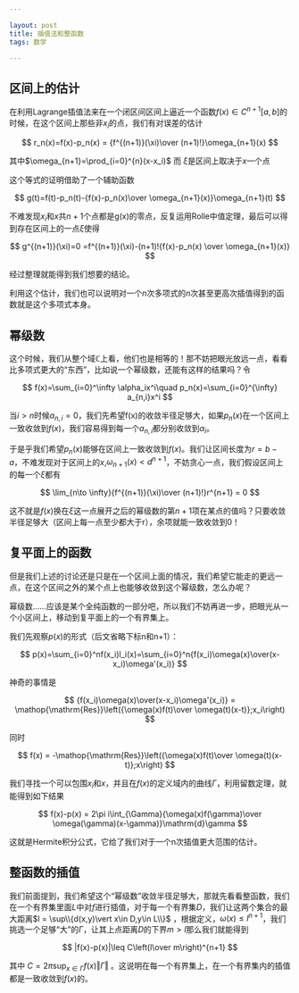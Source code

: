 ```yaml
---

layout: post
title: 插值法和整函数
tags: 数学

---
```


## 区间上的估计

在利用Lagrange插值法来在一个闭区间区间上逼近一个函数$f(x)\in C^{n+1}[a,b]$的时候，在这个区间上那些非$x_i$的点，我们有对误差的估计

$$
r_n(x)=f(x)-p_n(x) = {f^{(n+1)}(\xi)\over (n+1)!}\omega_{n+1}(x)
$$

<!--more-->

其中$\omega_{n+1}=\prod_{i=0}^{n}(x-x_i)$ 而 $\xi$是区间上取决于$x$一个点

这个等式的证明借助了一个辅助函数

$$
g(t)=f(t)-p_n(t)-{f(x)-p_n(x)\over \omega_{n+1}(x)}\omega_{n+1}(t)
$$

不难发现$x_i$和$x$共$n+1$个点都是g(x)的零点，反复运用Rolle中值定理，最后可以得到存在区间上的一点$\xi$使得

$$
g^{(n+1)}(\xi)=0 =f^{(n+1)}(\xi)-(n+1)!{f(x)-p_n(x) \over \omega_{n+1}(x)}
$$

经过整理就能得到我们想要的结论。

利用这个估计，我们也可以说明对一个$n$次多项式的$n$次甚至更高次插值得到的函数就是这个多项式本身。

## 幂级数

这个时候，我们从整个域$\mathbb{C}$上看，他们也是相等的！那不妨把眼光放远一点，看看比多项式更大的“东西”，比如说一个幂级数，还能有这样的结果吗？令

$$
f(x)=\sum_{i=0}^\infty \alpha_ix^i\quad p_n(x)=\sum_{i=0}^{\infty} a_{n,i}x^i
$$

当$i>n$时候$a_{n,i}=0$，我们先希望f(x)的收敛半径足够大，如果$p_n(x)$在一个区间上一致收敛到$f(x)$，我们容易得到每一个$a_{n,i}$都分别收敛到$\alpha_i$。

于是乎我们希望$p_n(x)$能够在区间上一致收敛到$f(x)$。我们让区间长度为$r=b-a$，不难发现对于区间上的$x$,$\omega_{n+1}(x)<d^{n+1}$，不妨贪心一点，我们假设区间上的每一个$\xi$都有

$$
\lim_{n\to \infty}{f^{(n+1)}(\xi)\over (n+1)!}r^{n+1} = 0 
$$

这不就是$f(x)$换在$\xi$这一点展开之后的幂级数的第$n+1$项在某点的值吗？只要收敛半径足够大（区间上每一点至少都大于r），余项就能一致收敛到0！

## 复平面上的函数

但是我们上述的讨论还是只是在一个区间上面的情况，我们希望它能走的更远一点，在这个区间之外的某个点上也能够收敛到这个幂级数，怎么办呢？

幂级数……应该是某个全纯函数的一部分吧，所以我们不妨再进一步，把眼光从一个小区间上，移动到复平面上的一个有界集上。

我们先观察$p(x)$的形式（后文省略下标n和n+1）：

$$
p(x)=\sum_{i=0}^nf(x_i)l_i(x)=\sum_{i=0}^n{f(x_i)\omega(x)\over(x-x_i)\omega'(x_i)}
$$

神奇的事情是

$$
{f(x_i)\omega(x)\over(x-x_i)\omega'(x_i)} 
= \mathop{\mathrm{Res}}\left({\omega(x)f(t)\over \omega(t)(x-t)};x_i\right)
$$

同时

$$
f(x)
= -\mathop{\mathrm{Res}}\left({\omega(x)f(t)\over \omega(t)(x-t)};x\right)
$$

我们寻找一个可以包围$x_i$和$x$，并且在$f(x)$的定义域内的曲线$\Gamma$，利用留数定理，就能得到如下结果

$$
f(x)-p(x) = 2\pi i\int_{\Gamma}{\omega(x)f(\gamma)\over \omega(\gamma)(x-\gamma)}\mathrm{d}\gamma
$$

这就是Hermite积分公式，它给了我们对于一个n次插值更大范围的估计。

## 整函数的插值

我们前面提到，我们希望这个“幂级数”收敛半径足够大，那就先看看整函数，我们在一个有界集里面$L$中对$f$进行插值，对于每一个有界集$D$，我们让这两个集合的最大距离$l = \sup\\{d(x,y)\vert x\in D,y\in L\\}$ ，根据定义，$\omega(x)\leq l^{n+1}$，我们挑选一个足够“大”的$\Gamma$，让其上点距离$D$的下界$m>l$那么我们就能得到

$$
|f(x)-p(x)|\leq C\left(l\over m\right)^{n+1}
$$

其中 $C=2\pi\sup_{x\in\Gamma}f(x)\Vert\Gamma\Vert$ 。这说明在每一个有界集上，在一个有界集内的插值都是一致收敛到$f(x)$的。
